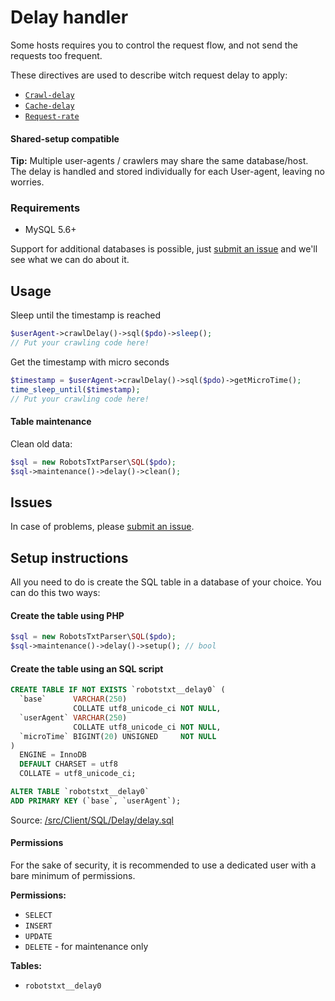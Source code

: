 # Delay handler
Some hosts requires you to control the request flow, and not send the requests too frequent.

These directives are used to describe witch request delay to apply:
- [`Crawl-delay`](../directives.md#crawl-value)
- [`Cache-delay`](../directives.md#cache-value)
- [`Request-rate`](../directives.md#request-rate)

#### Shared-setup compatible
__Tip:__ Multiple user-agents / crawlers may share the same database/host. The delay is handled and stored individually for each User-agent, leaving no worries.

### Requirements
- MySQL 5.6+

Support for additional databases is possible, just [submit an issue](https://github.com/VIPnytt/RobotsTxtParser/issues) and we'll see what we can do about it.

## Usage
Sleep until the timestamp is reached
```php
$userAgent->crawlDelay()->sql($pdo)->sleep();
// Put your crawling code here!
```

Get the timestamp with micro seconds
```php
$timestamp = $userAgent->crawlDelay()->sql($pdo)->getMicroTime();
time_sleep_until($timestamp);
// Put your crawling code here!
```

#### Table maintenance
Clean old data:
```php
$sql = new RobotsTxtParser\SQL($pdo);
$sql->maintenance()->delay()->clean();
```

## Issues
In case of problems, please [submit an issue](https://github.com/VIPnytt/RobotsTxtParser/issues).

## Setup instructions
All you need to do is create the SQL table in a database of your choice. You can do this two ways:

#### Create the table using PHP

```php
$sql = new RobotsTxtParser\SQL($pdo);
$sql->maintenance()->delay()->setup(); // bool
```

#### Create the table using an SQL script
```SQL
CREATE TABLE IF NOT EXISTS `robotstxt__delay0` (
  `base`      VARCHAR(250)
              COLLATE utf8_unicode_ci NOT NULL,
  `userAgent` VARCHAR(250)
              COLLATE utf8_unicode_ci NOT NULL,
  `microTime` BIGINT(20) UNSIGNED     NOT NULL
)
  ENGINE = InnoDB
  DEFAULT CHARSET = utf8
  COLLATE = utf8_unicode_ci;

ALTER TABLE `robotstxt__delay0`
ADD PRIMARY KEY (`base`, `userAgent`);
```
Source: [/src/Client/SQL/Delay/delay.sql](https://github.com/VIPnytt/RobotsTxtParser/tree/master/src/Client/SQL/Delay/delay.sql)

#### Permissions
For the sake of security, it is recommended to use a dedicated user with a bare minimum of permissions.

__Permissions:__
- `SELECT`
- `INSERT`
- `UPDATE`
- `DELETE` - for maintenance only

__Tables:__
- `robotstxt__delay0`

